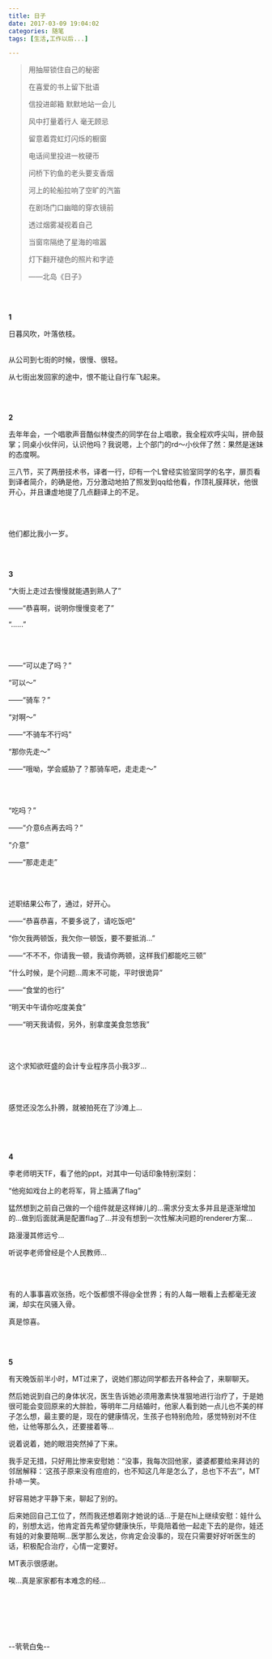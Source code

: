 ```yaml
---
title: 日子
date: 2017-03-09 19:04:02
categories: 随笔
tags: [生活,工作以后...]

---
```

> 用抽屉锁住自己的秘密
> 
> 在喜爱的书上留下批语
> 
> 信投进邮箱 默默地站一会儿
> 
> 风中打量着行人 毫无顾忌
> 
> 留意着霓虹灯闪烁的橱窗
> 
> 电话间里投进一枚硬币
> 
> 问桥下钓鱼的老头要支香烟
> 
> 河上的轮船拉响了空旷的汽笛
> 
> 在剧场门口幽暗的穿衣镜前
> 
> 透过烟雾凝视着自己
> 
> 当窗帘隔绝了星海的喧嚣
> 
> 灯下翻开褪色的照片和字迹
> 
> ——北岛《日子》

**<br /><br />**

**1**

日暮风吹，叶落依枝。<br /><br />

从公司到七街的时候，很慢、很轻。

从七街出发回家的途中，恨不能让自行车飞起来。

**<br /><br />**

**2**

去年年会，一个唱歌声音酷似林俊杰的同学在台上唱歌，我全程欢呼尖叫，拼命鼓掌；同桌小伙伴问，认识他吗？我说嗯，上个部门的rd～小伙伴了然：果然是迷妹的态度啊。

三八节，买了两册技术书，译者一行，印有一个L曾经实验室同学的名字，扉页看到译者简介，的确是他，万分激动地拍了照发到qq给他看，作顶礼膜拜状，他很开心，并且谦虚地提了几点翻译上的不足。

<br /><br />

他们都比我小一岁。

<br /><br />

**3**

“大街上走过去慢慢就能遇到熟人了”

——“恭喜啊，说明你慢慢变老了”

“......”

<br /><br />

——“可以走了吗？”

“可以～”

——“骑车？”

“对啊～”

——“不骑车不行吗”

“那你先走～”

——“哦呦，学会威胁了？那骑车吧，走走走～”

<br /><br />

“吃吗？”

——“介意6点再去吗？”

“介意”

——“那走走走”

<br /><br />

述职结果公布了，通过，好开心。

——“恭喜恭喜，不要多说了，请吃饭吧”

“你欠我两顿饭，我欠你一顿饭，要不要抵消...”

——“不不不，你请我一顿，我请你两顿，这样我们都能吃三顿”

“什么时候，是个问题...周末不可能，平时很诡异”

——“食堂的也行”

“明天中午请你吃度美食”

——“明天我请假，另外，别拿度美食忽悠我”

<br /><br />

这个求知欲旺盛的会计专业程序员小我3岁...

<br /><br />

感觉还没怎么扑腾，就被拍死在了沙滩上...<br /><br />

<br /><br />

**4**

李老师明天TF，看了他的ppt，对其中一句话印象特别深刻：

“他宛如戏台上的老将军，背上插满了flag”

猛然想到之前自己做的一个组件就是这样婶儿的...需求分支太多并且是逐渐增加的...做到后面就满是配置flag了...并没有想到一次性解决问题的renderer方案...

路漫漫其修远兮...

听说李老师曾经是个人民教师...

<br /><br />

有的人事事喜欢张扬，吃个饭都恨不得@全世界；有的人每一眼看上去都毫无波澜，却实在风骚入骨。

真是惊喜。

<br /><br />

**5**

有天晚饭前半小时，MT过来了，说她们那边同学都去开各种会了，来聊聊天。

然后她说到自己的身体状况，医生告诉她必须用激素快准狠地进行治疗了，于是她很可能会变回原来的大胖脸，等明年二月结婚时，他家人看到她一点儿也不美的样子怎么想，最主要的是，现在的健康情况，生孩子也特别危险，感觉特别对不住他，让他等那么久，还要接着等...

说着说着，她的眼泪突然掉了下来。

我手足无措，只好用比惨来安慰她：“没事，我每次回他家，婆婆都要给来拜访的邻居解释：‘这孩子原来没有痘痘的，也不知这几年是怎么了，总也下不去’”，MT扑哧一笑。

好容易她才平静下来，聊起了别的。

后来她回自己工位了，然而我还想着刚才她说的话...于是在hi上继续安慰：娃什么的，别想太远，他肯定首先希望你健康快乐，毕竟陪着他一起走下去的是你，娃还有娃的对象要陪啊...医学那么发达，你肯定会没事的，现在只需要好好听医生的话，积极配合治疗，心情一定要好。

MT表示很感谢。

唉...真是家家都有本难念的经...

<br /><br />

<br /><br />

--茕茕白兔--